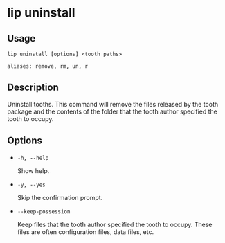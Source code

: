 # lip uninstall

## Usage

```shell
lip uninstall [options] <tooth paths>

aliases: remove, rm, un, r
```

## Description

Uninstall tooths.
This command will remove the files released by the tooth package and the contents of the folder that the tooth author specified the tooth to occupy.

## Options

- `-h, --help`

  Show help.

- `-y, --yes`

  Skip the confirmation prompt.

- `--keep-possession`

  Keep files that the tooth author specified the tooth to occupy. These files are often configuration files, data files, etc.